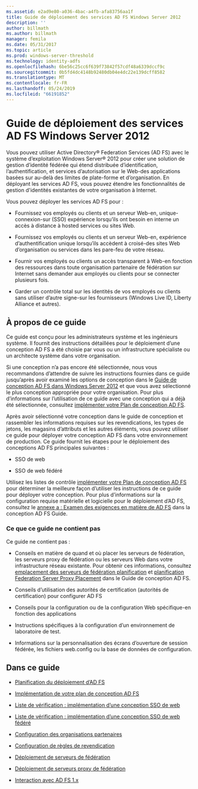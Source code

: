 ```yaml
---
ms.assetid: e2ad9e80-a036-4bac-a4fb-afa83756aa1f
title: Guide de déploiement des services AD FS Windows Server 2012
description: ''
author: billmath
ms.author: billmath
manager: femila
ms.date: 05/31/2017
ms.topic: article
ms.prod: windows-server-threshold
ms.technology: identity-adfs
ms.openlocfilehash: 6be56c25cc6f639f73842f57cdf48a6339dccf9c
ms.sourcegitcommit: 0b5fd4dc4148b92480db04e4dc22e139dcff8582
ms.translationtype: MT
ms.contentlocale: fr-FR
ms.lasthandoff: 05/24/2019
ms.locfileid: "66191852"
---
```

# <a name="windows-server-2012-ad-fs-deployment-guide"></a>Guide de déploiement des services AD FS Windows Server 2012


Vous pouvez utiliser Active Directory® Federation Services \(AD FS\) avec le système d’exploitation Windows Server® 2012 pour créer une solution de gestion d’identité fédérée qui étend distribuée d’identification, l’authentification, et services d’autorisation sur le Web\-des applications basées sur au-delà des limites de plate-forme et d’organisation. En déployant les services AD FS, vous pouvez étendre les fonctionnalités de gestion d'identités existantes de votre organisation à Internet.  
  
Vous pouvez déployer les services AD FS pour :  
  
-   Fournissez vos employés ou clients et un serveur Web\-en, unique\-connexion\-sur \(SSO\) expérience lorsqu’ils ont besoin en interne un accès à distance à hosted services ou sites Web.  
  
-   Fournissez vos employés ou clients et un serveur Web\-en, expérience d’authentification unique lorsqu’ils accèdent à croisé\-des sites Web d’organisation ou services dans les pare-feu de votre réseau.  
  
-   Fournir vos employés ou clients un accès transparent à Web\-en fonction des ressources dans toute organisation partenaire de fédération sur Internet sans demander aux employés ou clients pour se connecter plusieurs fois.  
  
-   Garder un contrôle total sur les identités de vos employés ou clients sans utiliser d’autre signe\-sur les fournisseurs \(Windows Live ID, Liberty Alliance et autres\).  
  
## <a name="about-this-guide"></a>À propos de ce guide  
Ce guide est conçu pour les administrateurs système et les ingénieurs système. Il fournit des instructions détaillées pour le déploiement d’une conception AD FS a été choisie par vous ou un infrastructure spécialiste ou un architecte système dans votre organisation.  
  
Si une conception n’a pas encore été sélectionnée, nous vous recommandons d’attendre de suivre les instructions fournies dans ce guide jusqu’après avoir examiné les options de conception dans le [Guide de conception AD FS dans Windows Server 2012](https://technet.microsoft.com/library/dd807036.aspx) et que vous avez sélectionné le plus conception appropriée pour votre organisation. Pour plus d’informations sur l’utilisation de ce guide avec une conception qui a déjà été sélectionnée, consultez [implémenter votre Plan de conception AD FS](Implementing-Your-AD-FS-Design-Plan.md).  
  
Après avoir sélectionné votre conception dans le guide de conception et rassembler les informations requises sur les revendications, les types de jetons, les magasins d’attributs et les autres éléments, vous pouvez utiliser ce guide pour déployer votre conception AD FS dans votre environnement de production. Ce guide fournit les étapes pour le déploiement des conceptions AD FS principales suivantes :  
  
-   SSO de web  
  
-   SSO de web fédéré  
  
Utilisez les listes de contrôle [implémenter votre Plan de conception AD FS](Implementing-Your-AD-FS-Design-Plan.md) pour déterminer la meilleure façon d’utiliser les instructions de ce guide pour déployer votre conception. Pour plus d’informations sur la configuration requise matérielle et logicielle pour le déploiement d’AD FS, consultez le [annexe a : Examen des exigences en matière de AD FS](https://technet.microsoft.com/library/ff678034.aspx) dans la conception AD FS Guide.  
  
### <a name="what-this-guide-does-not-provide"></a>Ce que ce guide ne contient pas  
Ce guide ne contient pas :  
  
-   Conseils en matière de quand et où placer les serveurs de fédération, les serveurs proxy de fédération ou les serveurs Web dans votre infrastructure réseau existante. Pour obtenir ces informations, consultez [emplacement des serveurs de fédération planification](https://technet.microsoft.com/library/dd807069.aspx) et [planification Federation Server Proxy Placement](https://technet.microsoft.com/library/dd807130.aspx) dans le Guide de conception AD FS.  
  
-   Conseils d’utilisation des autorités de certification \(autorités de certification\) pour configurer AD FS  
  
-   Conseils pour la configuration ou de la configuration Web spécifique\-en fonction des applications  
  
-   Instructions spécifiques à la configuration d’un environnement de laboratoire de test.  
  
-   Informations sur la personnalisation des écrans d’ouverture de session fédérée, les fichiers web.config ou la base de données de configuration.  
  
## <a name="in-this-guide"></a>Dans ce guide  
  
-   [Planification du déploiement d’AD FS](Planning-to-Deploy-AD-FS.md)  
  
-   [Implémentation de votre plan de conception AD FS](Implementing-Your-AD-FS-Design-Plan.md)  
  
-   [Liste de vérification : implémentation d’une conception SSO de web](Checklist--Implementing-a-Web-SSO-Design.md)  
  
-   [Liste de vérification : implémentation d’une conception SSO de web fédéré](Checklist--Implementing-a-Federated-Web-SSO-Design.md)  
  
-   [Configuration des organisations partenaires](Configuring-Partner-Organizations.md)  
  
-   [Configuration de règles de revendication](Configuring-Claim-Rules.md)  
  
-   [Déploiement de serveurs de fédération](Deploying-Federation-Servers.md)  
  
-   [Déploiement de serveurs proxy de fédération](Deploying-Federation-Server-Proxies.md)  
  
-   [Interaction avec AD FS 1.x](Interoperating-with-AD-FS-1.x.md)  
